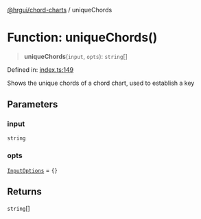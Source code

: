 [@hrgui/chord-charts](../globals.md) / uniqueChords

# Function: uniqueChords()

> **uniqueChords**(`input`, `opts`): `string`[]

Defined in: [index.ts:149](https://github.com/hrgui/chord-charts/blob/5945fa3cca5e7a9fbbe3cd4a4803e60977033ca0/src/index.ts#L149)

Shows the unique chords of a chord chart, used to establish a key

## Parameters

### input

`string`

### opts

[`InputOptions`](../type-aliases/InputOptions.md) = `{}`

## Returns

`string`[]
